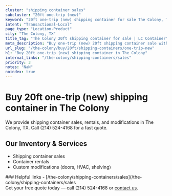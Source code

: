 ```yaml
---
cluster: "shipping container sales"
subcluster: "20ft one-trip (new)"
keyword: "20ft one-trip (new) shipping container for sale The Colony, TX"
intent: "Transactional-Local"
page_type: "Location-Product"
city: "The Colony, TX"
title_tag: "The Colony 20ft shipping container for sale | LC Container"
meta_description: "Buy one-trip (new) 20ft shipping container sale with local delivery in The Colony, TX. LC Container — local Since 2003. Request a fast quote today."
url_slug: "/the-colony/buy/20ft/shipping-containers/one-trip-new"
h1: "Buy 20ft one-trip (new) shipping container in The Colony"
internal_links: "/the-colony/shipping-containers/sales"
priority: 3
notes: "NaN"
noindex: true
---
```


# Buy 20ft one-trip (new) shipping container in The Colony

We provide shipping container sales, rentals, and modifications in The Colony, TX. Call (214) 524-4168 for a fast quote.

## Our Inventory & Services
- Shipping container sales
- Container rentals
- Custom modifications (doors, HVAC, shelving)

<div data-section="internal-links">
### Helpful links
- [/the-colony/shipping-containers/sales](/the-colony/shipping-containers/sales
</div>

<div data-section="cta">
Get your free quote today — call (214) 524-4168 or <a href="/contact">contact us</a>.
</div>

<script type="application/ld+json">{"@context":"https://schema.org","@type":"FAQPage","mainEntity":[{"@type":"Question","name":"How much does delivery cost in The Colony, TX?","acceptedAnswer":{"@type":"Answer","text":"Delivery costs vary by distance and container size. Most deliveries in The Colony, TX range from $150-$300. Call (214) 524-4168 for an exact quote based on your specific location."}},{"@type":"Question","name":"Do you offer financing or payment plans?","acceptedAnswer":{"@type":"Answer","text":"We accept major credit cards, checks, and can discuss commercial terms for bulk purchases. Call (214) 524-4168 to discuss options."}},{"@type":"Question","name":"Can you customize containers in The Colony, TX?","acceptedAnswer":{"@type":"Answer","text":"Yes — we perform modifications like doors, HVAC, insulation, and shelving. Request a custom quote at (214) 524-4168 or via our contact form."}}]}</script>
